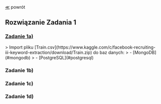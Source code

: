 ﻿[&#8810;](../README.md) powrót

## Rozwiązanie Zadania 1

<h3><a href="./exercise1/1a.md">Zadanie 1a)</a></h3>
> Import pliku [Train.csv](https://www.kaggle.com/c/facebook-recruiting-iii-keyword-extraction/download/Train.zip) do baz danych:
> - [MongoDB](#mongodb)
> - [PostgreSQL](#postgresql)

### Zadanie 1b)

### Zadanie 1c)

### Zadanie 1d)